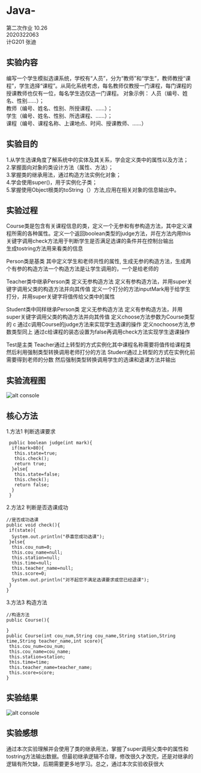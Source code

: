# Java-
第二次作业 10.26  
2020322063  
计G201 张迪  

## 实验内容  
  编写一个学生模拟选课系统，学校有“人员”，分为“教师”和“学生”，教师教授“课程”，学生选择“课程”。从简化系统考虑，每名教师仅教授一门课程，每门课程的授课教师也仅有一位，每名学生选仅选一门课程。
对象示例：	人员（编号、姓名、性别……）；  
教师（编号、姓名、性别、所授课程、……）；  
学生（编号、姓名、性别、所选课程、……）；  
课程（编号、课程名称、上课地点、时间、授课教师、……）
## 实验目的  
1.从学生选课角度了解系统中的实体及其关系，学会定义类中的属性以及方法；  
2.掌握面向对象的类设计方法（属性、方法）；  
3.掌握类的继承用法，通过构造方法实例化对象；  
4.学会使用super()，用于实例化子类；  
5.掌握使用Object根类的toString（）方法,应用在相关对象的信息输出中。
## 实验过程  
Course类是包含有关课程信息的类，定义一个无参和有参构造方法，其中定义课程所需的各种属性。定义一个返回boolean类型的judge方法，并在方法内用this关键字调用check方法用于判断学生是否满足选课的条件并在控制台输出  
生成tostring方法用来看类的信息

Person类是基类
其中定义学生和老师共性的属性,
生成无参的构造方法，生成两个有参的构造方法一个构造方法是让学生调用的，一个是给老师的


Teacher类中继承Person类
定义无参构造方法
定义有参构造方法，并用super关键字调用父类的构造方法并向其传值
定义一个打分的方法inputMark用于给学生打分，并用super关键字将值传给父类中的属性

Student类中同样继承Person类
定义无参构造方法
定义有参构造方法，并用super关键字调用父类的构造方法并向其传值
定义choose方法参数为Course类型的 c
通过c调用Course的judge方法来实现学生选课的操作
定义nochoose方法,参数类型同上
通过c给课程的装态设置为false再调用check方法实现学生退课操作

Test是主类
Teacher通过上转型的方式实例化其中课程名称需要将值传给课程类
然后利用强制类型转换调用老师打分的方法
Student通过上转型的方式在实例化前需要得到老师的分数
然后强制类型转换调用学生的选课和退课方法并输出

## 实验流程图
![alt console](https://m.qpic.cn/psc?/V50ini880vFPiW2LYxFK2RoQRD3UEErn/bqQfVz5yrrGYSXMvKr.cqRvTvb*WW0EHqJ8PifOJBPpIUvta8pwZCTwwAagu9uWVnWW6Yl6v.fq1m9mnghI5DrVojKJiQbeVxvlN5hCBZV0!/b&bo=BgSGAgAAAAADB6Q!&rf=viewer_4)
## 核心方法
1.方法1 判断选课要求
```
 public boolean judge(int mark){
  if(mark>80){
   this.state=true;
   this.check();
   return true;
  }else{
   this.state=false;
   this.check();
   return false;
  }
 }
 ```
 2.方法2 判断是否选课成功
 ```
 //是否成功选课
 public void check(){
  if(state){
   System.out.println("恭喜您成功选课");
  }else{
   this.cou_num=0;
   this.cou_name=null;
   this.station=null;
   this.time=null;
   this.teacher_name=null;
   this.score=0;
   System.out.println("对不起您不满足选课要求或您已经退课");
  }
 }
 ```
 3.方法3 构造方法
 ```
 //构造方法
 public Course(){
  
 }
 public Course(int cou_num,String cou_name,String station,String time,String teacher_name,int score){
  this.cou_num=cou_num;
  this.cou_name=cou_name;
  this.station=station;
  this.time=time;
  this.teacher_name=teacher_name;
  this.score=score;
 }
 ```

## 实验结果 
![alt console](https://m.qpic.cn/psc?/V50ini880vFPiW2LYxFK2RoQRD3UEErn/bqQfVz5yrrGYSXMvKr.cqdtOrK8CiQ1q7jVmA2XN9FBGG.r4LzZb7Q0hh1UkeZFtZt5f3WZ1QVvEGewzGz6DbIQoNr06Xr40sFnrULbfil4!/b&bo=bwTOAAAAAAADB4c!&rf=viewer_4)
## 实验感想
通过本次实验理解并会使用了类的继承用法，掌握了super调用父类中的属性和tostring方法输出数据。但最初继承逻辑不合理，修改很久才改完，还是对继承的逻辑有所欠缺，后期需要更多地学习。总之，通过本次实验收获很大
